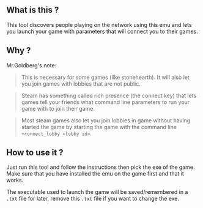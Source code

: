 ## What is this ?
This tool discovers people playing on the network using this emu and lets you launch your game with parameters that will connect you to their games.

## Why ?
Mr.Goldberg's note:
> This is necessary for some games (like stonehearth). It will also let you join games with lobbies that are not public.

> Steam has something called rich presence (the connect key) that lets games tell your friends what command line parameters to run your game with to join their game.

> Most steam games also let you join lobbies in game without having started the game by starting the game with the command line `+connect_lobby <lobby id>`.

## How to use it ?
Just run this tool and follow the instructions then pick the exe of the game.  
Make sure that you have installed the emu on the game first and that it works.  

The executable used to launch the game will be saved/remembered in a `.txt` file for later, remove this `.txt` file if you want to change the exe.
